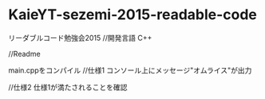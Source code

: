 # KaieYT-sezemi-2015-readable-code
リーダブルコード勉強会2015
//開発言語
C++

//Readme

main.cppをコンパイル
//仕様1
コンソール上にメッセージ"オムライス"が出力

//仕様2
仕様1が満たされることを確認

